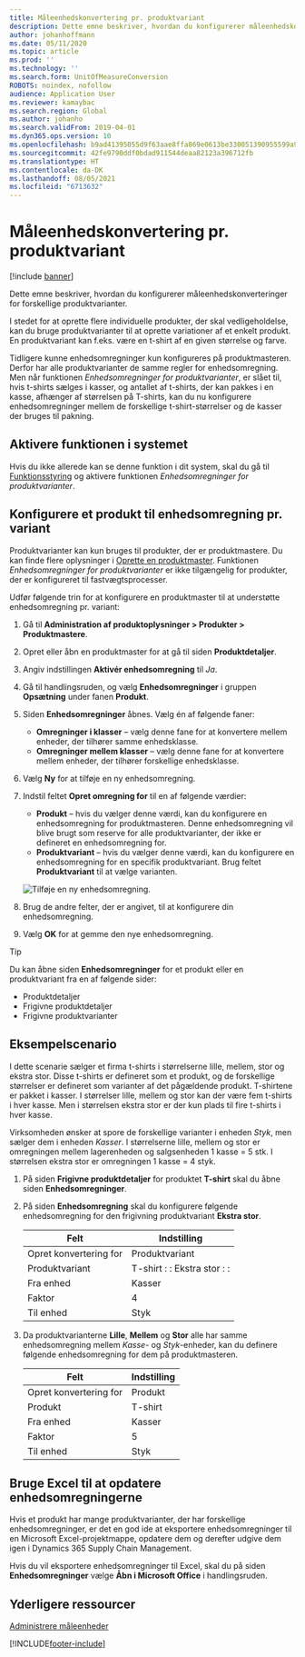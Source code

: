 ```yaml
---
title: Måleenhedskonvertering pr. produktvariant
description: Dette emne beskriver, hvordan du konfigurerer måleenhedskonverteringer for produktvarianter. Emnet indeholder et eksempel på opsætningen.
author: johanhoffmann
ms.date: 05/11/2020
ms.topic: article
ms.prod: ''
ms.technology: ''
ms.search.form: UnitOfMeasureConversion
ROBOTS: noindex, nofollow
audience: Application User
ms.reviewer: kamaybac
ms.search.region: Global
ms.author: johanho
ms.search.validFrom: 2019-04-01
ms.dyn365.ops.version: 10
ms.openlocfilehash: b9ad41395055d9f63aae8ffa869e0613be330051390955599a95a30869a145dc
ms.sourcegitcommit: 42fe9790ddf0bdad911544deaa82123a396712fb
ms.translationtype: HT
ms.contentlocale: da-DK
ms.lasthandoff: 08/05/2021
ms.locfileid: "6713632"
---
```

# <a name="unit-of-measure-conversion-per-product-variant"></a>Måleenhedskonvertering pr. produktvariant

[!include [banner](../includes/banner.md)]

Dette emne beskriver, hvordan du konfigurerer måleenhedskonverteringer for forskellige produktvarianter.

I stedet for at oprette flere individuelle produkter, der skal vedligeholdelse, kan du bruge produktvarianter til at oprette variationer af et enkelt produkt. En produktvariant kan f.eks. være en t-shirt af en given størrelse og farve.

Tidligere kunne enhedsomregninger kun konfigureres på produktmasteren. Derfor har alle produktvarianter de samme regler for enhedsomregning. Men når funktionen *Enhedsomregninger for produktvarianter*, er slået til, hvis t-shirts sælges i kasser, og antallet af t-shirts, der kan pakkes i en kasse, afhænger af størrelsen på T-shirts, kan du nu konfigurere enhedsomregninger mellem de forskellige t-shirt-størrelser og de kasser der bruges til pakning.

## <a name="turn-on-the-feature-in-your-system"></a>Aktivere funktionen i systemet

Hvis du ikke allerede kan se denne funktion i dit system, skal du gå til [Funktionsstyring](../../fin-ops-core/fin-ops/get-started/feature-management/feature-management-overview.md) og aktivere funktionen *Enhedsomregninger for produktvarianter*.

## <a name="set-up-a-product-for-unit-conversion-per-variant"></a>Konfigurere et produkt til enhedsomregning pr. variant

Produktvarianter kan kun bruges til produkter, der er produktmastere. Du kan finde flere oplysninger i [Oprette en produktmaster](tasks/create-product-master.md). Funktionen *Enhedsomregninger for produktvarianter* er ikke tilgængelig for produkter, der er konfigureret til fastvægtsprocesser.

Udfør følgende trin for at konfigurere en produktmaster til at understøtte enhedsomregning pr. variant:

1. Gå til **Administration af produktoplysninger \> Produkter \> Produktmastere**.
1. Opret eller åbn en produktmaster for at gå til siden **Produktdetaljer**.
1. Angiv indstillingen **Aktivér enhedsomregning** til *Ja*.
1. Gå til handlingsruden, og vælg **Enhedsomregninger** i gruppen **Opsætning** under fanen **Produkt**.
1. Siden **Enhedsomregninger** åbnes. Vælg én af følgende faner:

    - **Omregninger i klasser** – vælg denne fane for at konvertere mellem enheder, der tilhører samme enhedsklasse.
    - **Omregninger mellem klasser** – vælg denne fane for at konvertere mellem enheder, der tilhører forskellige enhedsklasse.

1. Vælg **Ny** for at tilføje en ny enhedsomregning.
1. Indstil feltet **Opret omregning for** til en af følgende værdier:

    - **Produkt** – hvis du vælger denne værdi, kan du konfigurere en enhedsomregning for produktmasteren. Denne enhedsomregning vil blive brugt som reserve for alle produktvarianter, der ikke er defineret en enhedsomregning for.
    - **Produktvariant** – hvis du vælger denne værdi, kan du konfigurere en enhedsomregning for en specifik produktvariant. Brug feltet **Produktvariant** til at vælge varianten.

    ![Tilføje en ny enhedsomregning.](media/uom-new-conversion.png "Tilføje en ny enhedsomregning")

1. Brug de andre felter, der er angivet, til at konfigurere din enhedsomregning.
1. Vælg **OK** for at gemme den nye enhedsomregning.

> [!TIP]
> Du kan åbne siden **Enhedsomregninger** for et produkt eller en produktvariant fra en af følgende sider:
> 
> - Produktdetaljer
> - Frigivne produktdetaljer
> - Frigivne produktvarianter

## <a name="example-scenario"></a>Eksempelscenario

I dette scenarie sælger et firma t-shirts i størrelserne lille, mellem, stor og ekstra stor. Disse t-shirts er defineret som et produkt, og de forskellige størrelser er defineret som varianter af det pågældende produkt. T-shirtene er pakket i kasser. I størrelser lille, mellem og stor kan der være fem t-shirts i hver kasse. Men i størrelsen ekstra stor er der kun plads til fire t-shirts i hver kasse.

Virksomheden ønsker at spore de forskellige varianter i enheden *Styk*, men sælger dem i enheden *Kasser*. I størrelserne lille, mellem og stor er omregningen mellem lagerenheden og salgsenheden 1 kasse = 5 stk. I størrelsen ekstra stor er omregningen 1 kasse = 4 styk.

1. På siden **Frigivne produktdetaljer** for produktet **T-shirt** skal du åbne siden **Enhedsomregninger**.
1. På siden **Enhedsomregning** skal du konfigurere følgende enhedsomregning for den frigivning produktvariant **Ekstra stor**.

    | Felt                 | Indstilling                 |
    |-----------------------|-------------------------|
    | Opret konvertering for | Produktvariant         |
    | Produktvariant       | T-shirt : : Ekstra stor : : |
    | Fra enhed             | Kasser                   |
    | Faktor                | 4                       |
    | Til enhed               | Styk                  |

1. Da produktvarianterne **Lille**, **Mellem** og **Stor** alle har samme enhedsomregning mellem *Kasse*- og *Styk*-enheder, kan du definere følgende enhedsomregning for dem på produktmasteren.

    | Felt                 | Indstilling |
    |-----------------------|---------|
    | Opret konvertering for | Produkt |
    | Produkt               | T-shirt |
    | Fra enhed             | Kasser   |
    | Faktor                | 5       |
    | Til enhed               | Styk  |

## <a name="using-excel-to-update-the-unit-conversions"></a>Bruge Excel til at opdatere enhedsomregningerne

Hvis et produkt har mange produktvarianter, der har forskellige enhedsomregninger, er det en god ide at eksportere enhedsomregninger til en Microsoft Excel-projektmappe, opdatere dem og derefter udgive dem igen i Dynamics 365 Supply Chain Management.

Hvis du vil eksportere enhedsomregninger til Excel, skal du på siden **Enhedsomregninger** vælge **Åbn i Microsoft Office** i handlingsruden.

## <a name="additional-resources"></a>Yderligere ressourcer

[Administrere måleenheder](tasks/manage-unit-measure.md)


[!INCLUDE[footer-include](../../includes/footer-banner.md)]